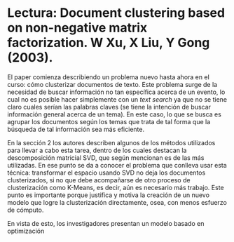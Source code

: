 # Lectura: Document clustering based on non-negative matrix factorization. W Xu, X Liu, Y Gong (2003).

El paper comienza describiendo un problema nuevo hasta ahora en el curso: cómo clusterizar documentos de texto. Este problema surge de la necesidad de buscar información no tan específica acerca de un evento, lo cual no es posible hacer simplemente con un *text search* ya que no se tiene claro cuales serían las palabras claves (se tiene la intención de buscar información general acerca de un tema). En este caso, lo que se busca es agrupar los documentos según los temas que trata de tal forma que la búsqueda de tal información sea más eficiente.

En la sección 2 los autores describen algunos de los métodos utilizados para llevar a cabo esta tarea, dentro de los cuales destacan la descomposición matricial SVD, que según mencionan es de las más utilizadas. En ese punto se da a conocer el problema que conlleva usar esta técnica: transformar el espacio usando SVD no deja los documentos clusterizados, si no que debe acompañarse de otro proceso de clusterización como K-Means, es decir, aún es necesario más trabajo. Este punto es importante porque justifica y motiva la creación de un nuevo modelo que logre la clusterización directamente, osea, con menos esfuerzo de cómputo.

En vista de esto, los investigadores presentan un modelo basado en optimización

